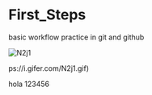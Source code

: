 # First_Steps
basic workflow practice in git and github

![N2j1](https://user-images.githubusercontent.com/38879192/132170701-63359837-31fe-4c87-bebf-86ba84ef1103.gif)

ps://i.gifer.com/N2j1.gif)

hola 123456 

